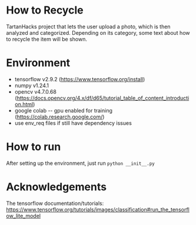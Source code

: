 # How to Recycle
TartanHacks project that lets the user upload a photo, which is then analyzed and categorized. Depending on its category, some text about how to recycle the item will be shown.

# Environment
 - tensorflow v2.9.2 (https://www.tensorflow.org/install)
 - numpy v1.24.1
 - opencv v4.7.0.68 (https://docs.opencv.org/4.x/df/d65/tutorial_table_of_content_introduction.html)
 - google colab -- gpu enabled for training (https://colab.research.google.com/)
 - use env_req files if still have dependency issues

# How to run
After setting up the environment, just run
`python __init__.py`

# Acknowledgements
The tensorflow documentation/tutorials: https://www.tensorflow.org/tutorials/images/classification#run_the_tensorflow_lite_model
